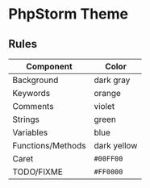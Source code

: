 PhpStorm Theme
===

## Rules

Component | Color
---|---
Background | dark gray
Keywords | orange
Comments | violet
Strings | green
Variables | blue
Functions/Methods | dark yellow
Caret | `#00FF00`
TODO/FIXME | `#FF0000`
